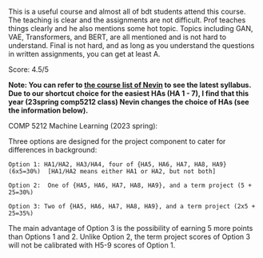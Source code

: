 This is a useful course and almost all of bdt students attend this course. The teaching is clear and the assignments are not difficult. Prof teaches things clearly and he also mentions some hot topic.
Topics including GAN, VAE, Transformers, and BERT, are all mentioned and is not hard to understand. Final is not hard, and as long as you understand the questions in written assignments, you can get at least A.

Score: 4.5/5

**Note: You can refer to [the course list of Nevin](https://cse.hkust.edu.hk/~lzhang/teach/courses.html) to see the latest syllabus. Due to our shortcut choice for the easiest HAs (HA 1 - 7), I find that this year (23spring comp5212 class) Nevin changes the choice of HAs (see the information below).**

COMP 5212 Machine Learning (2023 spring):

Three options are designed for the project component to cater for differences in background:

    Option 1: HA1/HA2, HA3/HA4, four of {HA5, HA6, HA7, HA8, HA9} (6x5=30%)  [HA1/HA2 means either HA1 or HA2, but not both]

    Option 2:  One of {HA5, HA6, HA7, HA8, HA9}, and a term project (5 + 25=30%)

    Option 3: Two of {HA5, HA6, HA7, HA8, HA9}, and a term project (2x5 + 25=35%)

The main advantage of Option 3 is the possibility of earning 5 more points than Options 1 and 2. Unlike Option 2, the term project scores of Option 3 will not be calibrated with H5-9 scores of Option 1.
